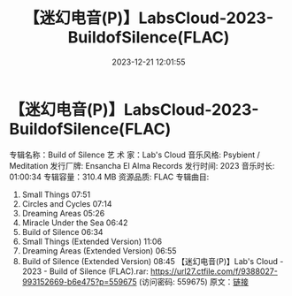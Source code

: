 ﻿---
title: 【迷幻电音(P)】LabsCloud-2023-BuildofSilence(FLAC)
date: 2023-12-21 12:01:55
categories: 古典音乐、新世纪、纯音雅乐
tags: 纯音雅乐
---
# 【迷幻电音(P)】LabsCloud-2023-BuildofSilence(FLAC)

专辑名称：Build of Silence
艺 术 家：Lab's Cloud
音乐风格: Psybient / Meditation
发行厂牌: Ensancha El Alma Records
发行时间: 2023
音乐时长: 01:00:34
专辑容量：310.4 MB
资源品质: FLAC
专辑曲目:
01. Small Things 07:51
02. Circles and Cycles 07:14
03. Dreaming Areas 05:26
04. Miracle Under the Sea 06:42
05. Build of Silence 06:34
06. Small Things (Extended Version) 11:06
07. Dreaming Areas (Extended Version) 06:55
08. Build of Silence (Extended Version) 08:45
【迷幻电音(P)】Lab's Cloud - 2023 - Build of Silence (FLAC).rar:
https://url27.ctfile.com/f/9388027-993152669-b6e475?p=559675
(访问密码: 559675)
原文：[链接](https://blog.sina.com.cn/s/blog_1647c7e76010313yf.html)